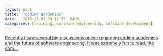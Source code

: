 ```yaml
---
layout: post
title:  "Coding academies"
date:   2015-11-03 09:11:37 -0400
categories: [training, software engineering, software development]
---
```


<a href="https://www.linkedin.com/pulse/trending-topic-coding-academies-maksim-sundukov" target="_blank">Recently I saw several big discussions online regarding coding academies and the future of software engineering. It was extremely fun to read, the com...</a>
